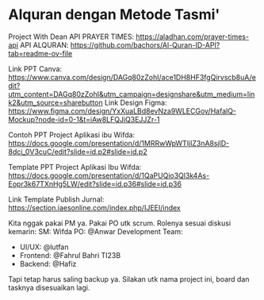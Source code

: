 # Alquran dengan Metode Tasmi'
Project With Dean
API PRAYER TIMES:
https://aladhan.com/prayer-times-api
API ALQURAN: 
https://github.com/bachors/Al-Quran-ID-API?tab=readme-ov-file

Link PPT Canva: https://www.canva.com/design/DAGq80zZohI/ace1DH8HF3fgQirvscb8uA/edit?utm_content=DAGq80zZohI&utm_campaign=designshare&utm_medium=link2&utm_source=sharebutton
Link Design Figma: https://www.figma.com/design/YxXuaLBd8evNza9WLECGov/HafalQ-Mockup?node-id=0-1&t=iAw8LFQJiQ3EJJZr-1

Contoh PPT Project Aplikasi ibu Wifda: https://docs.google.com/presentation/d/1MRRwWpWTljIZ3nA8sjlD-8dci_0V3cuC/edit?slide=id.p2#slide=id.p2

Template PPT Project Aplikasi Ibu Wifda: https://docs.google.com/presentation/d/1QaPUQio3Ql3k4As-Eopr3k67TXnHg5LW/edit?slide=id.p36#slide=id.p36

Link Template Publish Jurnal: https://section.iaesonline.com/index.php/IJEEI/index

Kita nggak pakai PM ya. Pakai PO utk scrum. Rolenya sesuai diskusi kemarin:
SM: Wifda
PO: @Anwar 
Development Team:
- UI/UX: @lutfan 
- Frontend: @Fahrul Bahri TI23B 
- Backend: @Hafiz 
 
Tapi tetap harus saling backup ya. Silakan utk nama project ini, board dan tasknya disesuaikan lagi.
